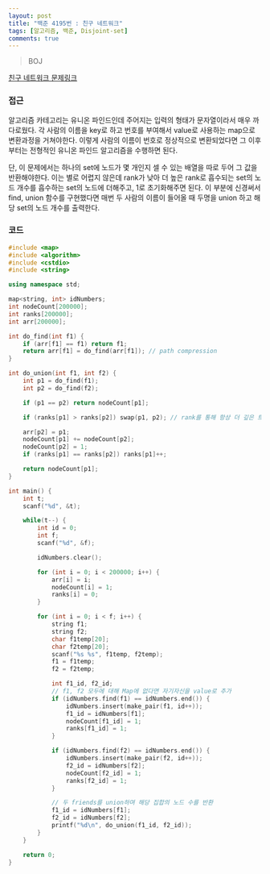```yaml
---
layout: post
title: "백준 4195번 : 친구 네트워크"
tags: [알고리즘, 백준, Disjoint-set]
comments: true
---
```


> BOJ  

[친구 네트워크 문제링크](https://www.acmicpc.net/problem/4195)  

### 접근  
알고리즘 카테고리는 유니온 파인드인데 주어지는 입력의 형태가 문자열이라서 매우 까다로웠다. 각 사람의 이름을 key로 하고 번호를 부여해서 value로 사용하는 map으로 변환과정을 거쳐야한다. 이렇게 사람의 이름이 번호로 정상적으로 변환되었다면 그 이후부터는 전형적인 유니온 파인드 알고리즘을 수행하면 된다.  

단, 이 문제에서는 하나의 set에 노드가 몇 개인지 셀 수 있는 배열을 따로 두어 그 값을 반환해야한다. 이는 별로 어렵지 않은데 rank가 낮아 더 높은 rank로 흡수되는 set의 노드 개수를 흡수하는 set의 노드에 더해주고, 1로 초기화해주면 된다. 이 부분에 신경써서 find, union 함수를 구현했다면 매번 두 사람의 이름이 들어올 때 두명을 union 하고 해당 set의 노드 개수를 출력한다.  

### 코드  
~~~c++
#include <map>
#include <algorithm>
#include <cstdio>
#include <string>

using namespace std;

map<string, int> idNumbers;
int nodeCount[200000];
int ranks[200000];
int arr[200000];

int do_find(int f1) {
    if (arr[f1] == f1) return f1;
    return arr[f1] = do_find(arr[f1]); // path compression
}

int do_union(int f1, int f2) {
    int p1 = do_find(f1);
    int p2 = do_find(f2);

    if (p1 == p2) return nodeCount[p1];

    if (ranks[p1] > ranks[p2]) swap(p1, p2); // rank를 통해 항상 더 깊은 트리로 붙이도록

    arr[p2] = p1;
    nodeCount[p1] += nodeCount[p2];
    nodeCount[p2] = 1;
    if (ranks[p1] == ranks[p2]) ranks[p1]++;

    return nodeCount[p1];
}

int main() {
    int t;
    scanf("%d", &t);

    while(t--) {
        int id = 0;
        int f;
        scanf("%d", &f);

        idNumbers.clear();

        for (int i = 0; i < 200000; i++) {
            arr[i] = i;
            nodeCount[i] = 1;
            ranks[i] = 0;
        }

        for (int i = 0; i < f; i++) {
            string f1;
            string f2;
            char f1temp[20];
            char f2temp[20];
            scanf("%s %s", f1temp, f2temp);
            f1 = f1temp;
            f2 = f2temp;

            int f1_id, f2_id;
            // f1, f2 모두에 대해 Map에 없다면 자기자신을 value로 추가
            if (idNumbers.find(f1) == idNumbers.end()) {
                idNumbers.insert(make_pair(f1, id++));
                f1_id = idNumbers[f1];
                nodeCount[f1_id] = 1;
                ranks[f1_id] = 1;
            }

            if (idNumbers.find(f2) == idNumbers.end()) {
                idNumbers.insert(make_pair(f2, id++));
                f2_id = idNumbers[f2];
                nodeCount[f2_id] = 1;
                ranks[f2_id] = 1;
            }

            // 두 friends를 union하며 해당 집합의 노드 수를 반환
            f1_id = idNumbers[f1];
            f2_id = idNumbers[f2];
            printf("%d\n", do_union(f1_id, f2_id));
        }
    }

    return 0;
}
~~~
